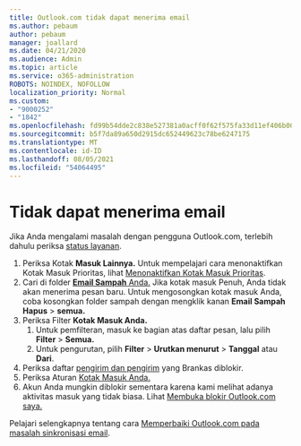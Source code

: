 ```yaml
---
title: Outlook.com tidak dapat menerima email
ms.author: pebaum
author: pebaum
manager: joallard
ms.date: 04/21/2020
ms.audience: Admin
ms.topic: article
ms.service: o365-administration
ROBOTS: NOINDEX, NOFOLLOW
localization_priority: Normal
ms.custom:
- "9000252"
- "1842"
ms.openlocfilehash: fd99b54dde2c838e527381a0acff0f62f575fa33d11ef406b005761399b969a5
ms.sourcegitcommit: b5f7da89a650d2915dc652449623c78be6247175
ms.translationtype: MT
ms.contentlocale: id-ID
ms.lasthandoff: 08/05/2021
ms.locfileid: "54064495"
---
```

# <a name="unable-to-receive-email"></a>Tidak dapat menerima email

Jika Anda mengalami masalah dengan pengguna Outlook.com, terlebih dahulu periksa [status layanan](https://go.microsoft.com/fwlink/p/?linkid=837482).

1. Periksa Kotak **Masuk Lainnya.** Untuk mempelajari cara menonaktifkan Kotak Masuk Prioritas, lihat [Menonaktifkan Kotak Masuk Prioritas](https://support.office.com/article/f714d94d-9e63-4217-9ccb-6cb2986aa1b2). 
2. Cari di folder [ **Email Sampah** Anda.](https://outlook.live.com/mail/junkemail) Jika kotak masuk Penuh, Anda tidak akan menerima pesan baru. Untuk mengosongkan kotak masuk Anda, coba kosongkan folder sampah dengan mengklik kanan **Email Sampah Hapus**  >  **semua.**
3. Periksa Filter **Kotak Masuk Anda.** 
    1. Untuk pemfilteran, masuk ke bagian atas daftar pesan, lalu pilih **Filter**  >  **Semua.**
    2. Untuk pengurutan, pilih **Filter**  >  **Urutkan menurut**  >  **Tanggal** atau **Dari**.
4. Periksa daftar [pengirim dan pengirim](https://outlook.live.com/mail/options/mail/junkEmail) yang Brankas diblokir.
5. Periksa Aturan [Kotak Masuk Anda.](https://outlook.live.com/mail/options/mail/rules)
6. Akun Anda mungkin diblokir sementara karena kami melihat adanya aktivitas masuk yang tidak biasa. Lihat [Membuka blokir Outlook.com saya.](https://support.office.com/article/f4ad2701-d166-4d8b-8a6a-9af2a1f8a4c4)

Pelajari selengkapnya tentang cara [Memperbaiki Outlook.com pada masalah sinkronisasi email](https://support.office.com/article/d39e3341-8d79-4bf1-b3c7-ded602233642).